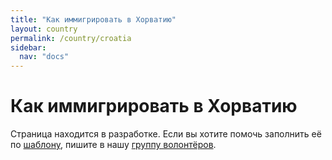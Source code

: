 ```yaml
---
title: "Как иммигрировать в Хорватию"
layout: country
permalink: /country/croatia
sidebar:
  nav: "docs"
---
```


# Как иммигрировать в Хорватию

Страница находится в разработке. Если вы хотите помочь заполнить её по [шаблону](/template), пишите в нашу [группу волонтёров](https://t.me/+FHi3FnJaoWJkMDAx).
